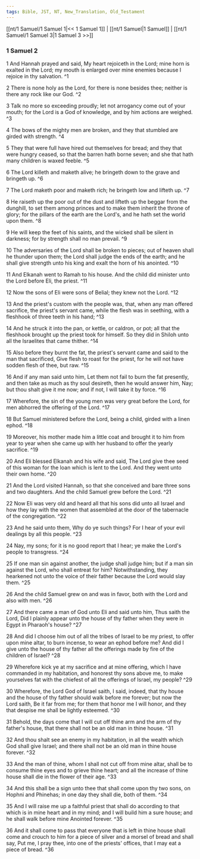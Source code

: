 ```yaml
---
tags: Bible, JST, NT, New_Translation, Old_Testament
---
```


[[nt/1 Samuel/1 Samuel 1|<< 1 Samuel 1]] | [[nt/1 Samuel|1 Samuel]] | [[nt/1 Samuel/1 Samuel 3|1 Samuel 3 >>]]

### 1 Samuel 2

1 And Hannah prayed and said, My heart rejoiceth in the Lord; mine horn is exalted in the Lord; my mouth is enlarged over mine enemies because I rejoice in thy salvation.  ^1

2 There is none holy as the Lord, for there is none besides thee; neither is there any rock like our God.  ^2

3 Talk no more so exceeding proudly; let not arrogancy come out of your mouth; for the Lord is a God of knowledge, and by him actions are weighed.  ^3

4 The bows of the mighty men are broken, and they that stumbled are girded with strength.  ^4

5 They that were full have hired out themselves for bread; and they that were hungry ceased, so that the barren hath borne seven; and she that hath many children is waxed feeble.  ^5

6 The Lord killeth and maketh alive; he bringeth down to the grave and bringeth up.  ^6

7 The Lord maketh poor and maketh rich; he bringeth low and lifteth up.  ^7

8 He raiseth up the poor out of the dust and lifteth up the beggar from the dunghill, to set them among princes and to make them inherit the throne of glory; for the pillars of the earth are the Lord\'s, and he hath set the world upon them.  ^8

9 He will keep the feet of his saints, and the wicked shall be silent in darkness; for by strength shall no man prevail.  ^9

10 The adversaries of the Lord shall be broken to pieces; out of heaven shall he thunder upon them; the Lord shall judge the ends of the earth; and he shall give strength unto his king and exalt the horn of his anointed.  ^10

11 And Elkanah went to Ramah to his house. And the child did minister unto the Lord before Eli, the priest.  ^11

12 Now the sons of Eli were sons of Belial; they knew not the Lord.  ^12

13 And the priest\'s custom with the people was, that, when any man offered sacrifice, the priest\'s servant came, while the flesh was in seething, with a fleshhook of three teeth in his hand;  ^13

14 And he struck it into the pan, or kettle, or caldron, or pot; all that the fleshhook brought up the priest took for himself. So they did in Shiloh unto all the Israelites that came thither.  ^14

15 Also before they burnt the fat, the priest\'s servant came and said to the man that sacrificed, Give flesh to roast for the priest, for he will not have sodden flesh of thee, but raw.  ^15

16 And if any man said unto him, Let them not fail to burn the fat presently, and then take as much as thy soul desireth, then he would answer him, Nay; but thou shalt give it me now; and if not, I will take it by force.  ^16

17 Wherefore, the sin of the young men was very great before the Lord, for men abhorred the offering of the Lord.  ^17

18 But Samuel ministered before the Lord, being a child, girded with a linen ephod.  ^18

19 Moreover, his mother made him a little coat and brought it to him from year to year when she came up with her husband to offer the yearly sacrifice.  ^19

20 And Eli blessed Elkanah and his wife and said, The Lord give thee seed of this woman for the loan which is lent to the Lord. And they went unto their own home.  ^20

21 And the Lord visited Hannah, so that she conceived and bare three sons and two daughters. And the child Samuel grew before the Lord.  ^21

22 Now Eli was very old and heard all that his sons did unto all Israel and how they lay with the women that assembled at the door of the tabernacle of the congregation.  ^22

23 And he said unto them, Why do ye such things? For I hear of your evil dealings by all this people.  ^23

24 Nay, my sons; for it is no good report that I hear; ye make the Lord\'s people to transgress.  ^24

25 If one man sin against another, the judge shall judge him; but if a man sin against the Lord, who shall entreat for him? Notwithstanding, they hearkened not unto the voice of their father because the Lord would slay them.  ^25

26 And the child Samuel grew on and was in favor, both with the Lord and also with men.  ^26

27 And there came a man of God unto Eli and said unto him, Thus saith the Lord, Did I plainly appear unto the house of thy father when they were in Egypt in Pharaoh\'s house?  ^27

28 And did I choose him out of all the tribes of Israel to be my priest, to offer upon mine altar, to burn incense, to wear an ephod before me? And did I give unto the house of thy father all the offerings made by fire of the children of Israel?  ^28

29 Wherefore kick ye at my sacrifice and at mine offering, which I have commanded in my habitation, and honorest thy sons above me, to make yourselves fat with the chiefest of all the offerings of Israel, my people?  ^29

30 Wherefore, the Lord God of Israel saith, I said, indeed, that thy house and the house of thy father should walk before me forever; but now the Lord saith, Be it far from me; for them that honor me I will honor, and they that despise me shall be lightly esteemed.  ^30

31 Behold, the days come that I will cut off thine arm and the arm of thy father\'s house, that there shall not be an old man in thine house.  ^31

32 And thou shalt see an enemy in my habitation, in all the wealth which God shall give Israel; and there shall not be an old man in thine house forever.  ^32

33 And the man of thine, whom I shall not cut off from mine altar, shall be to consume thine eyes and to grieve thine heart; and all the increase of thine house shall die in the flower of their age.  ^33

34 And this shall be a sign unto thee that shall come upon thy two sons, on Hophni and Phinehas; in one day they shall die, both of them.  ^34

35 And I will raise me up a faithful priest that shall do according to that which is in mine heart and in my mind; and I will build him a sure house; and he shall walk before mine Anointed forever.  ^35

36 And it shall come to pass that everyone that is left in thine house shall come and crouch to him for a piece of silver and a morsel of bread and shall say, Put me, I pray thee, into one of the priests\' offices, that I may eat a piece of bread.  ^36

 
